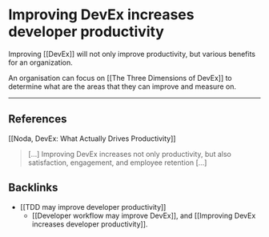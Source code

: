 # Improving DevEx increases developer productivity
Improving [[DevEx]] will not only improve productivity, but various benefits for an organization.

An organisation can focus on [[The Three Dimensions of DevEx]] to determine what are the areas that they can improve and measure on.

- - -
## References
[[Noda, DevEx: What Actually Drives Productivity]]
> [...] Improving DevEx increases not only productivity, but also satisfaction, engagement, and employee retention [...]

## Backlinks
* [[TDD may improve developer productivity]]
	* [[Developer workflow may improve DevEx]], and [[Improving DevEx increases developer productivity]].

<!-- #evergreen -->

<!-- {BearID:B31BD319-3E77-4B3D-8EA1-4B3137065E50-46535-000003495DBA9CCD} -->
